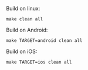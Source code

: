 Build on linux:

```
make clean all
```

Build on Android:

```
make TARGET=android clean all
```

Build on iOS:

```
make TARGET=ios clean all
```